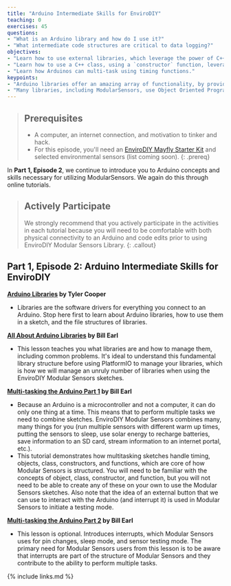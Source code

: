 ```yaml
---
title: "Arduino Intermediate Skills for EnviroDIY"
teaching: 0
exercises: 45
questions:
- "What is an Arduino library and how do I use it?"
- "What intermediate code structures are critical to data logging?"
objectives:
- "Learn how to use external libraries, which leverage the power of C++."
- "Learn how to use a C++ class, using a `constructor` function, leveraging Object Oriented Programming."
- "Learn how Arduinos can multi-task using timing functions."
keypoints:
- "Arduino libraries offer an amazing array of functionality, by providing higher-level functions."
- "Many libraries, including ModularSensors, use Object Oriented Programming, in which a class of objects is defined. A special type of function called a `constructor` creates an object of that class."
---
```


> ## Prerequisites
>
> - A computer, an internet connection, and motivation to tinker and hack.
> - For this episode, you'll need an [EnviroDIY Mayfly Starter Kit](https://www.amazon.com/EnviroDIY-Mayfly-Arduino-Compatible-Starter/dp/B01FCVALDW) and selected environmental sensors (list coming soon).
{: .prereq}

In **Part 1, Episode 2**, we continue to introduce you to Arduino concepts and skills necessary for utilizing ModularSensors. We again do this through online tutorials.

> ## Actively Participate
> We strongly recommend that you actively participate in the activities in each tutorial because you will need to be comfortable with both physical connectivity to an Arduino and code edits prior to using EnviroDIY Modular Sensors Library.
{: .callout}


## Part 1, Episode 2: Arduino Intermediate Skills for EnviroDIY

**[Arduino Libraries](https://learn.adafruit.com/arduino-tips-tricks-and-techniques/arduino-libraries) by Tyler Cooper**
- Libraries are the software drivers for everything you connect to an Arduino. Stop here first to learn about Arduino libraries, how to use them in a sketch, and the file structures of libraries.

**[All About Arduino Libraries](https://learn.adafruit.com/adafruit-all-about-arduino-libraries-install-use) by Bill Earl**

- This lesson teaches you what libraries are and how to manage them, including common problems. It's ideal to understand this fundamental library structure before using PlatformIO to manage your libraries, which is how we will manage an unruly number of libraries when using the EnviroDIY Modular Sensors sketches.

**[Multi-tasking the Arduino Part 1](https://learn.adafruit.com/multi-tasking-the-arduino-part-1) by Bill Earl**
- Because an Arduino is a microcontroller and not a computer, it can do only one thing at a time. This means that to perform multiple tasks we need to combine sketches. EnviroDIY Modular Sensors combines many, many things for you (run multiple sensors with different warm up times, putting the sensors to sleep, use solar energy to recharge batteries, save information to an SD card, stream information to an internet portal, etc.).
- This tutorial demonstrates how multitasking sketches handle timing, objects, class, constructors, and functions, which are core of how Modular Sensors is structured. You will need to be familiar with the concepts of object, class, constructor, and function, but you will not need to be able to create any of these on your own to use the Modular Sensors sketches. Also note that the idea of an external button that we can use to interact with the Arduino (and interrupt it) is used in Modular Sensors to initiate a testing mode.

**[Multi-tasking the Arduino Part 2](https://learn.adafruit.com/multi-tasking-the-arduino-part-2) by Bill Earl**
- This lesson is optional. Introduces interrupts, which Modular Sensors uses for pin changes, sleep mode, and sensor testing mode. The primary need for Modular Sensors users from this lesson is to be aware that interrupts are part of the structure of Modular Sensors and they contribute to the ability to perform multiple tasks.


{% include links.md %}
